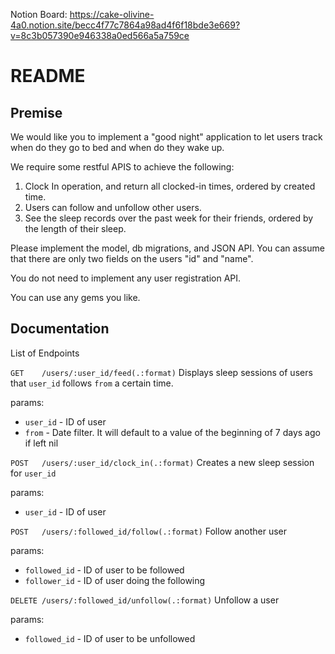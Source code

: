 Notion Board: https://cake-olivine-4a0.notion.site/becc4f77c7864a98ad4f6f18bde3e669?v=8c3b057390e946338a0ed566a5a759ce

# README

## Premise

We would like you to implement a "good night" application to let users track when do they go to bed and when do they wake up.

We require some restful APIS to achieve the following:

1. Clock In operation, and return all clocked-in times, ordered by created time.
2. Users can follow and unfollow other users.
3. See the sleep records over the past week for their friends, ordered by the length of their sleep.

Please implement the model, db migrations, and JSON API.
You can assume that there are only two fields on the users "id" and "name".

You do not need to implement any user registration API.

You can use any gems you like.

## Documentation

List of Endpoints

`GET    /users/:user_id/feed(.:format)`
Displays sleep sessions of users that `user_id` follows `from` a certain time. 

params:
  - `user_id` - ID of user
  - `from` - Date filter. It will default to a value of the beginning of 7 days ago if left nil


`POST   /users/:user_id/clock_in(.:format)`
Creates a new sleep session for `user_id`

params:
  - `user_id` - ID of user
    

`POST   /users/:followed_id/follow(.:format)`
Follow another user

params:
  - `followed_id` - ID of user to be followed
  - `follower_id` - ID of user doing the following

`DELETE /users/:followed_id/unfollow(.:format)`
Unfollow a user

params:
  - `followed_id` - ID of user to be unfollowed
  